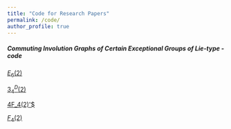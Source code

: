 ```yaml
---
title: "Code for Research Papers"
permalink: /code/
author_profile: true
---
```


##### Commuting Involution Graphs of Certain Exceptional Groups of Lie-type - code

[$E_6(2)$](https://github.com/peterrowley/peterrowley.github.io/blob/master/files/The%20commuting%20graph%20of%20E6(2).zip)

[$3^D_4(2)$](https://github.com/peterrowley/peterrowley.github.io/blob/master/files/the%20commuting%20graph%20of%203D4(2).zip)

[4F_4(2)'$](https://github.com/peterrowley/peterrowley.github.io/blob/master/files/the%20commuting%20graph%20of%20TF4(2)'.zip)

[$F_4(2)$](https://drive.google.com/file/d/1QZVkYBV5kKjtatkWWOOr6tCJaSLrUBao/view?usp=drivesdk)

